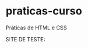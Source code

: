 # praticas-curso
 Práticas de HTML e CSS

 SITE DE TESTE: <a href=" https://victoralvesmoura.github.io/praticas-curso/desafio/index.html">
